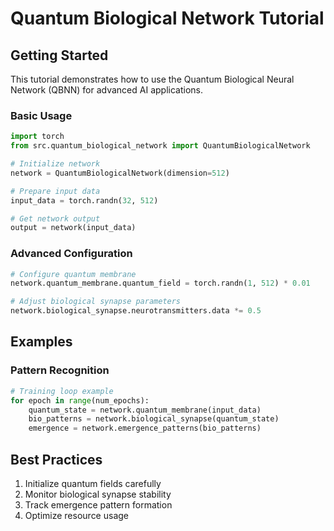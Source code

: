 
# Quantum Biological Network Tutorial

## Getting Started
This tutorial demonstrates how to use the Quantum Biological Neural Network (QBNN) for advanced AI applications.

### Basic Usage
```python
import torch
from src.quantum_biological_network import QuantumBiologicalNetwork

# Initialize network
network = QuantumBiologicalNetwork(dimension=512)

# Prepare input data
input_data = torch.randn(32, 512)

# Get network output
output = network(input_data)
```

### Advanced Configuration
```python
# Configure quantum membrane
network.quantum_membrane.quantum_field = torch.randn(1, 512) * 0.01

# Adjust biological synapse parameters
network.biological_synapse.neurotransmitters.data *= 0.5
```

## Examples

### Pattern Recognition
```python
# Training loop example
for epoch in range(num_epochs):
    quantum_state = network.quantum_membrane(input_data)
    bio_patterns = network.biological_synapse(quantum_state)
    emergence = network.emergence_patterns(bio_patterns)
```

## Best Practices
1. Initialize quantum fields carefully
2. Monitor biological synapse stability
3. Track emergence pattern formation
4. Optimize resource usage

